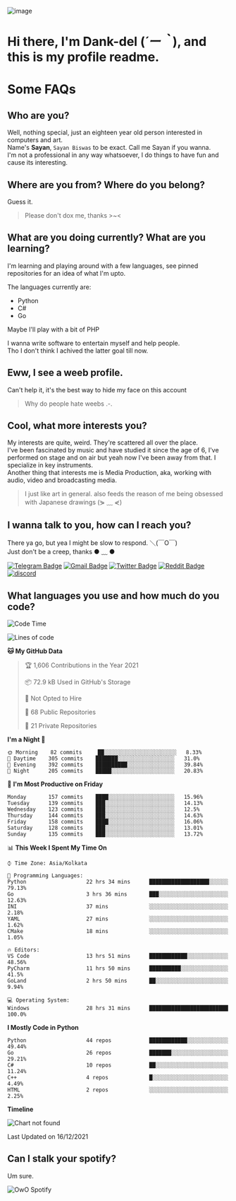 ![image](https://user-images.githubusercontent.com/63096193/125182844-29f20800-e22f-11eb-8dc9-b0f2d29647bb.png)

# **Hi there, I'm Dank-del (*´ー｀*), and this is my profile readme.**
<!--  [![Profile views](https://gpvc.arturio.dev/dank-del)](https://github.com/dank-del) -->
# Some FAQs

## **Who are you?**

Well, nothing special, just an eighteen year old person interested in computers and art. \
Name's **Sayan**, `Sayan Biswas` to be exact. Call me Sayan if you wanna. \
I'm not a professional in any way whatsoever, I do things to have fun and cause its interesting.

## **Where are you from? Where do you belong?**

Guess it.
> Please don't dox me, thanks >~<

## **What are you doing currently? What are you learning?**

I'm learning and playing around with a few languages, see pinned repositories for an idea of what I'm upto.

The languages currently are:

- Python
- C#
- Go

Maybe I'll play with a bit of PHP

I wanna write software to entertain myself and help people. \
Tho I don't think I achived the latter goal till now.

## **Eww, I see a weeb profile.**

Can't help it, it's the best way to hide my face on this account
> Why do people hate weebs .-.

## **Cool, what more interests you?**

My interests are quite, weird. They're scattered all over the place. \
I've been fascinated by music and have studied it since the age of 6, I've performed on stage and on air but yeah now I've been away from that. I specialize in key instruments. \
Another thing that interests me is Media Production, aka, working with audio, video and broadcasting media.

> I just like art in general. also feeds the reason of me being obsessed with Japanese drawings (⋟ ﹏ ⋞)

## **I wanna talk to you, how can I reach you?**

There ya go, but yea I might be slow to respond. ＼(￣O￣) \
Just don't be a creep, thanks ● ﹏ ●

[![Telegram Badge](https://img.shields.io/badge/-dank_as_fuck-1ca0f1?style=flat-square&logo=telegram&logoColor=white&link=https://t.me/dank_as_fuck)](https://t.me/dank_as_fuck)
[![Gmail Badge](https://img.shields.io/badge/-chizuru@kanojo.tk-c14438?style=flat-square&logo=Gmail&logoColor=white&link=mailto:chizuru@kanojo.tk)](mailto:chizuru@kanojo.tk)
[![Twitter Badge](https://img.shields.io/twitter/follow/TheDankDel?style=social)](https://twitter.com/TheDankDel)
[![Reddit Badge](https://img.shields.io/reddit/user-karma/combined/dank_as_fuck_?style=social)](https://www.reddit.com/user/dank_as_fuck_/)
[![discord](https://discord-md-badge.vercel.app/api/shield/506536929152466945?style=social)](https://discordapp.com/users/506536929152466945)

## **What languages you use and how much do you code?**

<!--START_SECTION:waka-->
![Code Time](http://img.shields.io/badge/Code%20Time-286%20hrs%202%20mins-blue)

![Lines of code](https://img.shields.io/badge/From%20Hello%20World%20I%27ve%20Written-867%20Thousand%20lines%20of%20code-blue)

**🐱 My GitHub Data** 

> 🏆 1,606 Contributions in the Year 2021
 > 
> 📦 72.9 kB Used in GitHub's Storage 
 > 
> 🚫 Not Opted to Hire
 > 
> 📜 68 Public Repositories 
 > 
> 🔑 21 Private Repositories  
 > 
**I'm a Night 🦉** 

```text
🌞 Morning    82 commits     ██░░░░░░░░░░░░░░░░░░░░░░░   8.33% 
🌆 Daytime    305 commits    ███████░░░░░░░░░░░░░░░░░░   31.0% 
🌃 Evening    392 commits    ██████████░░░░░░░░░░░░░░░   39.84% 
🌙 Night      205 commits    █████░░░░░░░░░░░░░░░░░░░░   20.83%

```
📅 **I'm Most Productive on Friday** 

```text
Monday       157 commits    ████░░░░░░░░░░░░░░░░░░░░░   15.96% 
Tuesday      139 commits    ███░░░░░░░░░░░░░░░░░░░░░░   14.13% 
Wednesday    123 commits    ███░░░░░░░░░░░░░░░░░░░░░░   12.5% 
Thursday     144 commits    ███░░░░░░░░░░░░░░░░░░░░░░   14.63% 
Friday       158 commits    ████░░░░░░░░░░░░░░░░░░░░░   16.06% 
Saturday     128 commits    ███░░░░░░░░░░░░░░░░░░░░░░   13.01% 
Sunday       135 commits    ███░░░░░░░░░░░░░░░░░░░░░░   13.72%

```


📊 **This Week I Spent My Time On** 

```text
⌚︎ Time Zone: Asia/Kolkata

💬 Programming Languages: 
Python                   22 hrs 34 mins      ███████████████████░░░░░░   79.13% 
Go                       3 hrs 36 mins       ███░░░░░░░░░░░░░░░░░░░░░░   12.63% 
INI                      37 mins             ░░░░░░░░░░░░░░░░░░░░░░░░░   2.18% 
YAML                     27 mins             ░░░░░░░░░░░░░░░░░░░░░░░░░   1.62% 
CMake                    18 mins             ░░░░░░░░░░░░░░░░░░░░░░░░░   1.05%

🔥 Editors: 
VS Code                  13 hrs 51 mins      ████████████░░░░░░░░░░░░░   48.56% 
PyCharm                  11 hrs 50 mins      ██████████░░░░░░░░░░░░░░░   41.5% 
GoLand                   2 hrs 50 mins       ██░░░░░░░░░░░░░░░░░░░░░░░   9.94%

💻 Operating System: 
Windows                  28 hrs 31 mins      █████████████████████████   100.0%

```

**I Mostly Code in Python** 

```text
Python                   44 repos            ████████████░░░░░░░░░░░░░   49.44% 
Go                       26 repos            ███████░░░░░░░░░░░░░░░░░░   29.21% 
C#                       10 repos            ██░░░░░░░░░░░░░░░░░░░░░░░   11.24% 
C++                      4 repos             █░░░░░░░░░░░░░░░░░░░░░░░░   4.49% 
HTML                     2 repos             ░░░░░░░░░░░░░░░░░░░░░░░░░   2.25%

```


**Timeline**

![Chart not found](https://raw.githubusercontent.com/Dank-del/Dank-del/main/charts/bar_graph.png) 


 Last Updated on 16/12/2021
<!--END_SECTION:waka-->

## **Can I stalk your spotify?**

Um sure.

![OwO Spotify](https://spotify-recently-played-readme.vercel.app/api?user=31fdrsslnr7nvq4ytqwtw7c4rxfm&count=5)
